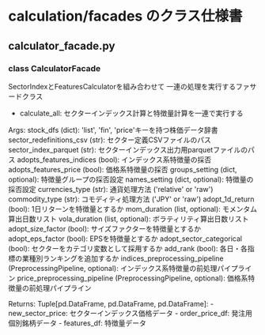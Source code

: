 # calculation/facades のクラス仕様書

## calculator_facade.py

### class CalculatorFacade
SectorIndexとFeaturesCalculatorを組み合わせて
一連の処理を実行するファサードクラス
- calculate_all: セクターインデックス計算と特徴量計算を一連で実行する

Args:
    stock_dfs (dict): 'list', 'fin', 'price'キーを持つ株価データ辞書
    sector_redefinitions_csv (str): セクター定義CSVファイルのパス
    sector_index_parquet (str): セクターインデックス出力用parquetファイルのパス
    adopts_features_indices (bool): インデックス系特徴量の採否
    adopts_features_price (bool): 価格系特徴量の採否
    groups_setting (dict, optional): 特徴量グループの採否設定
    names_setting (dict, optional): 特徴量の採否設定
    currencies_type (str): 通貨処理方法 ('relative' or 'raw')
    commodity_type (str): コモディティ処理方法 ('JPY' or 'raw')
    adopt_1d_return (bool): 1日リターンを特徴量とするか
    mom_duration (list, optional): モメンタム算出日数リスト
    vola_duration (list, optional): ボラティリティ算出日数リスト
    adopt_size_factor (bool): サイズファクターを特徴量とするか
    adopt_eps_factor (bool): EPSを特徴量とするか
    adopt_sector_categorical (bool): セクターをカテゴリ変数として採用するか
    add_rank (bool): 各日・各指標の業種別ランキングを追加するか
    indices_preprocessing_pipeline (PreprocessingPipeline, optional): インデックス系特徴量の前処理パイプライン
    price_preprocessing_pipeline (PreprocessingPipeline, optional): 価格系特徴量の前処理パイプライン
    
Returns:
    Tuple[pd.DataFrame, pd.DataFrame, pd.DataFrame]:
        - new_sector_price: セクターインデックス価格データ
        - order_price_df: 発注用個別銘柄データ
        - features_df: 特徴量データ

